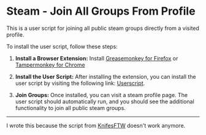 # Steam - Join All Groups From Profile

This is a user script for joining all public steam groups directly from a visited profile.

To install the user script, follow these steps:

1. **Install a Browser Extension:**
   Install [Greasemonkey for Firefox](https://addons.mozilla.org/en-US/firefox/addon/greasemonkey/) or [Tampermonkey for Chrome](https://chrome.google.com/webstore/detail/tampermonkey/dhdgffkkebhmkfjojejmpbldmpobfkfo?hl=en)

2. **Install the User Script:**
   After installing the extension, you can install the user script by visiting the following link: [Userscript](https://github.com/VIEWVIEWVIEW/steam-join-all-groups-from-profile/raw/main/join-groups.user.js).

3. **Join Groups:**
   Once installed, you can visit a steam profile page. The user script should automatically run, and you should see the additional functionality to join all public steam groups.

---
I wrote this because the script from [KnifesFTW](https://github.com/KniferFTW/steam-join-all-profiles-groups) doesn't work anymore.
